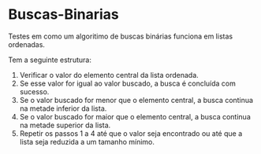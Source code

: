 # Buscas-Binarias

Testes em como um algoritimo de buscas binárias funciona em listas ordenadas.

Tem a seguinte estrutura:

1. Verificar o valor do elemento central da lista ordenada.
2. Se esse valor for igual ao valor buscado, a busca é concluída com sucesso.
3. Se o valor buscado for menor que o elemento central, a busca continua na metade inferior da lista.
4. Se o valor buscado for maior que o elemento central, a busca continua na metade superior da lista.
5. Repetir os passos 1 a 4 até que o valor seja encontrado ou até que a lista seja reduzida a um tamanho mínimo.
